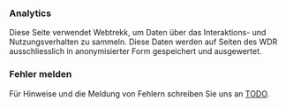 ### Analytics

Diese Seite verwendet Webtrekk, um Daten über das Interaktions- und Nutzungsverhalten zu sammeln. Diese Daten werden auf Seiten des WDR ausschliesslich in anonymisierter Form gespeichert und ausgewertet.

### Fehler melden

Für Hinweise und die Meldung von Fehlern schreiben Sie uns an [TODO](TODO).
